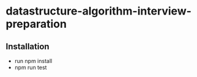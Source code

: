 # datastructure-algorithm-interview-preparation

## Installation
  - run npm install
  - npm run test
